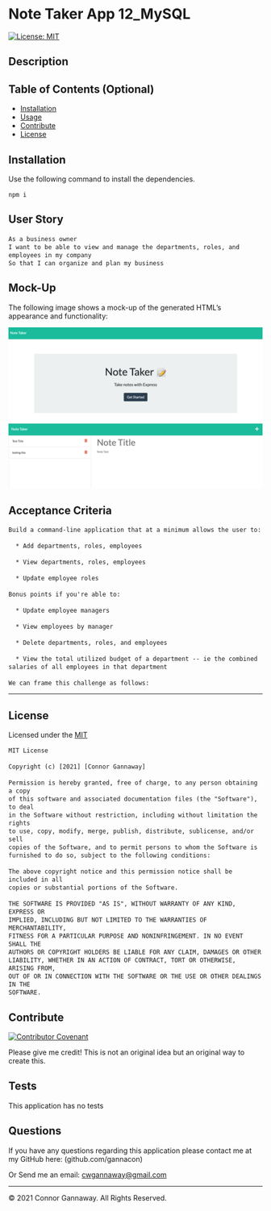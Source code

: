 # Note Taker App 12_MySQL

[![License: MIT](https://img.shields.io/badge/License-MIT-yellow.svg)](https://opensource.org/licenses/MIT)

## Description

## Table of Contents (Optional)

- [Installation](#installation)
- [Usage](#usage)
- [Contribute](#contribute)
- [License](#license)

## Installation

Use the following command to install the dependencies.

    npm i

## User Story

```
As a business owner
I want to be able to view and manage the departments, roles, and employees in my company
So that I can organize and plan my business
```

## Mock-Up

The following image shows a mock-up of the generated HTML’s appearance and functionality:

![Homepage for application](./images/homepage.png)
![Homepage for application](./images/mainPage.png)

## Acceptance Criteria

```
Build a command-line application that at a minimum allows the user to:

  * Add departments, roles, employees

  * View departments, roles, employees

  * Update employee roles

Bonus points if you're able to:

  * Update employee managers

  * View employees by manager

  * Delete departments, roles, and employees

  * View the total utilized budget of a department -- ie the combined salaries of all employees in that department

We can frame this challenge as follows:
```

---

## License

Licensed under the [MIT](https://choosealicense.com/licenses/mit/)

    MIT License

    Copyright (c) [2021] [Connor Gannaway]

    Permission is hereby granted, free of charge, to any person obtaining a copy
    of this software and associated documentation files (the "Software"), to deal
    in the Software without restriction, including without limitation the rights
    to use, copy, modify, merge, publish, distribute, sublicense, and/or sell
    copies of the Software, and to permit persons to whom the Software is
    furnished to do so, subject to the following conditions:

    The above copyright notice and this permission notice shall be included in all
    copies or substantial portions of the Software.

    THE SOFTWARE IS PROVIDED "AS IS", WITHOUT WARRANTY OF ANY KIND, EXPRESS OR
    IMPLIED, INCLUDING BUT NOT LIMITED TO THE WARRANTIES OF MERCHANTABILITY,
    FITNESS FOR A PARTICULAR PURPOSE AND NONINFRINGEMENT. IN NO EVENT SHALL THE
    AUTHORS OR COPYRIGHT HOLDERS BE LIABLE FOR ANY CLAIM, DAMAGES OR OTHER
    LIABILITY, WHETHER IN AN ACTION OF CONTRACT, TORT OR OTHERWISE, ARISING FROM,
    OUT OF OR IN CONNECTION WITH THE SOFTWARE OR THE USE OR OTHER DEALINGS IN THE
    SOFTWARE.

## Contribute

[![Contributor Covenant](https://img.shields.io/badge/Contributor%20Covenant-2.0-4baaaa.svg)](code_of_conduct.md)

Please give me credit! This is not an original idea but an original way to create this.

## Tests

This application has no tests

## Questions

If you have any questions regarding this application please contact me at my GitHub here: (github.com/gannacon)

Or Send me an email: cwgannaway@gmail.com

---

© 2021 Connor Gannaway. All Rights Reserved.
